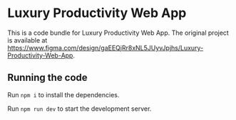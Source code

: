 
  # Luxury Productivity Web App

  This is a code bundle for Luxury Productivity Web App. The original project is available at https://www.figma.com/design/gaEEQjRr8xNL5JUyvJpjhs/Luxury-Productivity-Web-App.

  ## Running the code

  Run `npm i` to install the dependencies.

  Run `npm run dev` to start the development server.
  